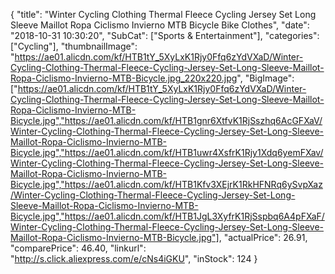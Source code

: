 {
	"title": "Winter Cycling Clothing Thermal Fleece Cycling Jersey Set Long Sleeve Maillot Ropa Ciclismo Invierno MTB Bicycle Bike Clothes",
	"date": "2018-10-31 10:30:20",
	"SubCat": ["Sports & Entertainment"],
	"categories": ["Cycling"],
	"thumbnailImage": "https://ae01.alicdn.com/kf/HTB1tY_5XyLxK1Rjy0Ffq6zYdVXaD/Winter-Cycling-Clothing-Thermal-Fleece-Cycling-Jersey-Set-Long-Sleeve-Maillot-Ropa-Ciclismo-Invierno-MTB-Bicycle.jpg_220x220.jpg",
	"BigImage": ["https://ae01.alicdn.com/kf/HTB1tY_5XyLxK1Rjy0Ffq6zYdVXaD/Winter-Cycling-Clothing-Thermal-Fleece-Cycling-Jersey-Set-Long-Sleeve-Maillot-Ropa-Ciclismo-Invierno-MTB-Bicycle.jpg","https://ae01.alicdn.com/kf/HTB1gnr6XtfvK1RjSszhq6AcGFXaV/Winter-Cycling-Clothing-Thermal-Fleece-Cycling-Jersey-Set-Long-Sleeve-Maillot-Ropa-Ciclismo-Invierno-MTB-Bicycle.jpg","https://ae01.alicdn.com/kf/HTB1uwr4XsfrK1Rjy1Xdq6yemFXav/Winter-Cycling-Clothing-Thermal-Fleece-Cycling-Jersey-Set-Long-Sleeve-Maillot-Ropa-Ciclismo-Invierno-MTB-Bicycle.jpg","https://ae01.alicdn.com/kf/HTB1Kfv3XEjrK1RkHFNRq6ySvpXaz/Winter-Cycling-Clothing-Thermal-Fleece-Cycling-Jersey-Set-Long-Sleeve-Maillot-Ropa-Ciclismo-Invierno-MTB-Bicycle.jpg","https://ae01.alicdn.com/kf/HTB1JgL3XyfrK1RjSspbq6A4pFXaF/Winter-Cycling-Clothing-Thermal-Fleece-Cycling-Jersey-Set-Long-Sleeve-Maillot-Ropa-Ciclismo-Invierno-MTB-Bicycle.jpg"],
	"actualPrice": 26.91,
	"comparePrice": 46.40,
	"linkurl": "http://s.click.aliexpress.com/e/cNs4iGKU",
	"inStock": 124
}

